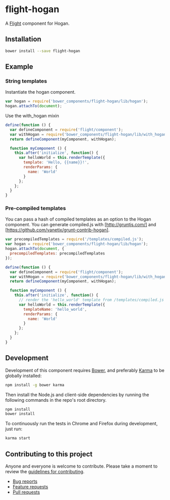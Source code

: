 # flight-hogan

A [Flight](https://github.com/flightjs/flight) component for Hogan.

## Installation

```bash
bower install --save flight-hogan
```

## Example

### String templates

Instantiate the hogan component.

```javascript
var hogan = require('bower_components/flight-hogan/lib/hogan');
hogan.attachTo(document);
```

Use the with_hogan mixin

```javascript
define(function () {
  var defineComponent = require('flight/component');
  var withHogan = require('bower_components/flight-hogan/lib/with_hogan');
  return defineComponent(myComponent, withHogan);

  function myComponent () {
    this.after('initialize', function() {
      var helloWorld = this.renderTemplate({
        template: 'Hello, {{name}}!',
        renderParams: {
          name: 'World'
        }
      };
    };
  }
}
```

### Pre-compiled templates

You can pass a hash of compiled templates as an option to the Hogan component. You can generate
compiled.js with [http://gruntjs.com/] and [https://github.com/vanetix/grunt-contrib-hogan].

```javascript
var precompiledTemplates = require('/templates/compiled.js');
var hogan = require('bower_components/flight-hogan/lib/hogan');
hogan.attachTo(document, {
  precompiledTemplates: precompiledTemplates
});
```

```javascript
define(function () {
  var defineComponent = require('flight/component');
  var withHogan = require('bower_components/flight-hogan/lib/with_hogan');
  return defineComponent(myComponent, withHogan);

  function myComponent () {
    this.after('initialize', function() {
      // render the 'hello_world' template from /templates/compiled.js
      var helloWorld = this.renderTemplate({
        templateName: 'hello_world',
        renderParams: {
          name: 'World'
        }
      };
    };
  }
}
```

## Development

Development of this component requires [Bower](http://bower.io), and preferably
[Karma](http://karma-runner.github.io) to be globally installed:

```bash
npm install -g bower karma
```

Then install the Node.js and client-side dependencies by running the following
commands in the repo's root directory.

```bash
npm install
bower install
```

To continuously run the tests in Chrome and Firefox during development, just run:

```bash
karma start
```

## Contributing to this project

Anyone and everyone is welcome to contribute. Please take a moment to
review the [guidelines for contributing](CONTRIBUTING.md).

* [Bug reports](CONTRIBUTING.md#bugs)
* [Feature requests](CONTRIBUTING.md#features)
* [Pull requests](CONTRIBUTING.md#pull-requests)
